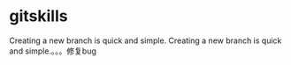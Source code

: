 # gitskills
Creating a new branch is quick and simple.
Creating a new branch is quick and simple.。。。修复bug